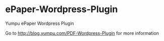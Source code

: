 ePaper-Wordpress-Plugin
=======================

Yumpu ePaper Wordpress Plugin

Go to http://blog.yumpu.com/PDF-Wordpress-Plugin for more information